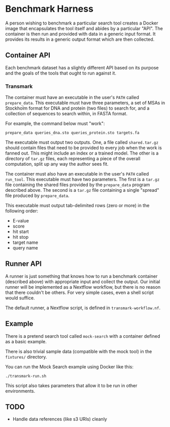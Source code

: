 # Benchmark Harness

A person wishing to benchmark a particular search tool creates a Docker image
that encapsulates the tool itself and abides by a particular "API". The
container is then run and provided with data in a generic input format. It
provides its results in a generic output format which are then collected.

## Container API

Each benchmark dataset has a slightly different API based on its purpose and the
goals of the tools that ought to run against it.

### Transmark

The container must have an executable in the user's `PATH` called
`prepare_data`. This executable must have three parameters, a set of MSAs in
Stockholm format for DNA and protein (two files) to search for, and a collection
of sequences to search within, in FASTA format.

For example, the command below must "work":

```
prepare_data queries_dna.sto queries_protein.sto targets.fa
```

The executable must output two outputs. One, a file called `shared.tar.gz`
should contain files that need to be provided to every job when the work is
fanned out. This might include an index or a trained model. The other is a
directory of `tar.gz` files, each representing a piece of the overall
computation, split up any way the author sees fit.

The container must also have an executable in the user's `PATH` called
`run_tool`. This executable must have two parameters. The first is a `tar.gz`
file containing the shared files provided by the `prepare_data` program
described above. The second is a `tar.gz` file containing a single "spread" file
produced by `prepare_data`.

This executable must output tab-delimited rows (zero or more) in the following
order:

  * E-value
  * score
  * hit start
  * hit stop
  * target name
  * query name

## Runner API

A runner is just something that knows how to run a benchmark container
(described above) with appropriate input and collect the output. Our initial
runner will be implemented as a Nextflow workflow, but there is no reason that
there couldn't be others. For very simple cases, even a shell script would
suffice.

The default runner, a Nextflow script, is defined in `transmark-workflow.nf`.

## Example

There is a pretend search tool called `mock-search` with a container defined as
a basic example.

There is also trivial sample data (compatible with the mock tool) in the
`fixtures/` directory.

You can run the Mock Search example using Docker like this:

```
./transmark-run.sh
```

This script also takes parameters that allow it to be run in other environments.

## TODO

  * Handle data references (like s3 URIs) cleanly
